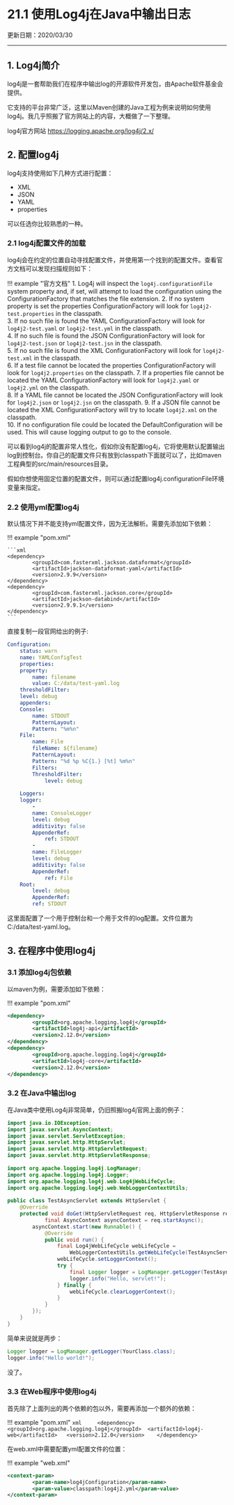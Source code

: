 # 21.1 使用Log4j在Java中输出日志

更新日期：2020/03/30

-----------------------------------------------------

## 1.	Log4j简介		
    
log4j是一套帮助我们在程序中输出log的开源软件开发包，由Apache软件基金会提供。		
    
它支持的平台非常广泛，这里以Maven创建的Java工程为例来说明如何使用log4j。我几乎照搬了官方网站上的内容，大概做了一下整理。		
    
log4j官方网站		https://logging.apache.org/log4j/2.x/
    
## 2.	配置log4j		
    
log4j支持使用如下几种方式进行配置：		
    
-	XML	
-	JSON	
-	YAML	
-	properties	
    
可以任选你比较熟悉的一种。		
    
### 2.1	log4j配置文件的加载	
    
log4j会在约定的位置自动寻找配置文件，并使用第一个找到的配置文件。查看官方文档可以发现扫描规则如下：	
    
!!! example "官方文档"
    1. Log4j will inspect the `log4j.configurationFile` system property and, if set, will attempt to load the configuration using the ConfigurationFactory that matches the file extension.	
    2. If no system property is set the properties ConfigurationFactory will look for `log4j2-test.properties` in the classpath.	
    3. If no such file is found the YAML ConfigurationFactory will look for `log4j2-test.yaml` or `log4j2-test.yml` in the classpath.	
    4. If no such file is found the JSON ConfigurationFactory will look for `log4j2-test.json` or `log4j2-test.jsn` in the classpath.	
    5. If no such file is found the XML ConfigurationFactory will look for `log4j2-test.xml` in the classpath.	
    6. If a test file cannot be located the properties ConfigurationFactory will look for `log4j2.properties` on the classpath.	
    7. If a properties file cannot be located the YAML ConfigurationFactory will look for `log4j2.yaml` or `log4j2.yml` on the classpath.	
    8. If a YAML file cannot be located the JSON ConfigurationFactory will look for `log4j2.json` or `log4j2.jsn` on the classpath.	
    9. If a JSON file cannot be located the XML ConfigurationFactory will try to locate `log4j2.xml` on the classpath.	
    10. If no configuration file could be located the DefaultConfiguration will be used. This will cause logging output to go to the console.	
    
可以看到log4j的配置非常人性化，假如你没有配置log4j，它将使用默认配置输出log到控制台。你自己的配置文件只有放到classpath下面就可以了，比如maven工程典型的src/main/resources目录。	
    
假如你想使用固定位置的配置文件，则可以通过配置log4j.configurationFile环境变量来指定。	
    
### 2.2	使用yml配置log4j	
    
默认情况下并不能支持yml配置文件，因为无法解析。需要先添加如下依赖：	
    
!!! example "pom.xml"

    ```xml
    <dependency>	
            <groupId>com.fasterxml.jackson.dataformat</groupId>	
            <artifactId>jackson-dataformat-yaml</artifactId>	
            <version>2.9.9</version>	
    </dependency>	
    <dependency>	
            <groupId>com.fasterxml.jackson.core</groupId>	
            <artifactId>jackson-databind</artifactId>	
            <version>2.9.9.1</version>	
    </dependency>	
    ```    
    
直接复制一段官网给出的例子:	
    
```yml
Configuration:	
    status: warn	
    name: YAMLConfigTest	
    properties:	
    property:	
        name: filename	
        value: C:/data/test-yaml.log	
    thresholdFilter:	
    level: debug	
    appenders:	
    Console:	
        name: STDOUT	
        PatternLayout:	
        Pattern: "%m%n"	
    File:	
        name: File	
        fileName: ${filename}	
        PatternLayout:	
        Pattern: "%d %p %C{1.} [%t] %m%n"	
        Filters:	
        ThresholdFilter:	
            level: debug	
    
    Loggers:	
    logger:	
        -	
        name: ConsoleLogger	
        level: debug	
        additivity: false	
        AppenderRef:	
            ref: STDOUT	
        -	
        name: FileLogger	
        level: debug	
        additivity: false	
        AppenderRef:	
            ref: File	
    Root:	
        level: debug	
        AppenderRef:	
        ref: STDOUT	
```
    
这里面配置了一个用于控制台和一个用于文件的log配置。文件位置为C:/data/test-yaml.log。	
    
## 3.	在程序中使用log4j		
    
### 3.1	添加log4j包依赖	
    
以maven为例，需要添加如下依赖：	
    
!!! example "pom.xml"    
```xml
<dependency>	
        <groupId>org.apache.logging.log4j</groupId>	
        <artifactId>log4j-api</artifactId>	
        <version>2.12.0</version>	
</dependency>	
<dependency>	
        <groupId>org.apache.logging.log4j</groupId>	
        <artifactId>log4j-core</artifactId>	
        <version>2.12.0</version>	
</dependency>	
```    
    
### 3.2	在Java中输出log	
    
在Java类中使用Log4j非常简单，仍旧照搬log4j官网上面的例子：	
    
```java    
import java.io.IOException;	
import javax.servlet.AsyncContext;	
import javax.servlet.ServletException;	
import javax.servlet.http.HttpServlet;	
import javax.servlet.http.HttpServletRequest;	
import javax.servlet.http.HttpServletResponse;	
    
import org.apache.logging.log4j.LogManager;	
import org.apache.logging.log4j.Logger;	
import org.apache.logging.log4j.web.Log4jWebLifeCycle;	
import org.apache.logging.log4j.web.WebLoggerContextUtils;	
    
public class TestAsyncServlet extends HttpServlet {	
    @Override	
    protected void doGet(HttpServletRequest req, HttpServletResponse resp) throws ServletException, IOException {	
            final AsyncContext asyncContext = req.startAsync();	
        asyncContext.start(new Runnable() {	
            @Override	
            public void run() {	
                final Log4jWebLifeCycle webLifeCycle =	
                    WebLoggerContextUtils.getWebLifeCycle(TestAsyncServlet.this.getServletContext());	
                webLifeCycle.setLoggerContext();	
                try {	
                    final Logger logger = LogManager.getLogger(TestAsyncServlet.class);	
                    logger.info("Hello, servlet!");	
                } finally {	
                    webLifeCycle.clearLoggerContext();	
                }	
            }	
        });	
    }	
}	
```    
    
简单来说就是两步：	
    
```java    
Logger logger = LogManager.getLogger(YourClass.class);	
logger.info("Hello world!");	
```    
    
没了。	
    
### 3.3	在Web程序中使用log4j	
    
首先除了上面列出的两个依赖的包以外，需要再添加一个额外的依赖：	
    
!!! example "pom.xml"
    ```xml    
    <dependency>	
            <groupId>org.apache.logging.log4j</groupId>	
            <artifactId>log4j-web</artifactId>	
            <version>2.12.0</version>	
    </dependency>	
    ```    
    
在web.xml中需要配置yml配置文件的位置：	
    
!!! example "web.xml"
```xml    
<context-param>	
        <param-name>log4jConfiguration</param-name>	
        <param-value>classpath:log4j2.yml</param-value>	
</context-param>	
```
